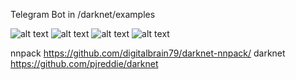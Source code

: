 
Telegram Bot in /darknet/examples

![alt text](https://github.com/example/TelegramBot.jpg?raw=true)
![alt text](https://github.com/example/day1.jpg?raw=true)
![alt text](https://github.com/example/day2.jpg?raw=true)
![alt text](https://github.com/example/night.jpg?raw=true)






nnpack https://github.com/digitalbrain79/darknet-nnpack/
darknet https://github.com/pjreddie/darknet
